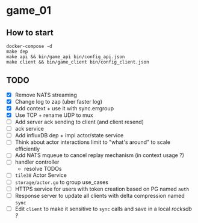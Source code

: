 # game_01

## How to start

```
docker-compose -d
make dep
make api && bin/game_api bin/config_api.json
make client && bin/game_client bin/config_client.json
```

## TODO
- [x] Remove NATS streaming
- [x] Change log to zap (uber faster log)
- [x] Add context + use it with sync.errgroup
- [x] Use TCP + rename UDP to mux
- [ ] Add server ack sending to client (and client resend)
- [ ] ack service
- [ ] Add influxDB dep + impl actor/state service
- [ ] Think about actor interactions limit to "what's around" to scale efficiently
- [ ] Add NATS mqueue to cancel replay mechanism (in context usage ?)
- [ ] handler controller
    + resolve TODOs
- [ ] `tile38` Actor Service
- [ ] `storage/actor.go` to group use_cases
- [ ] HTTPS service for users with token creation based on PG named `auth`
- [ ] Response server to update all clients with delta compression named `sync`
- [ ] Edit `client` to make it sensitive to `sync` calls and save in a local *rocksdb ?*
